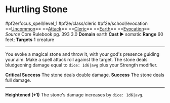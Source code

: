 # Hurtling Stone
#pf2e/focus_spell/level_1 #pf2e/class/cleric #pf2e/school/evocation 
==[Uncommon](Uncommon.md)== ==[Attack](Attack.md)== ==[Cleric](Cleric.md)== ==[Earth](Earth.md)== ==[Evocation](Evocation.md)==
*Source* Core Rulebook pg. 393 3.0
**Domain** earth
**Cast** ► somatic
**Range** 60 feet; **Targets** 1 creature

---
You evoke a magical stone and throw it, with your god's presence guiding your aim. Make a spell attack roll against the target. The stone deals bludgeoning damage equal to `dice: 1d6|avg` plus your Strength modifier.

**Critical Success** The stone deals double damage.
**Success** The stone deals full damage.

<hr>

**Heightened (+1)** The stone's damage increases by `dice: 1d6|avg`.